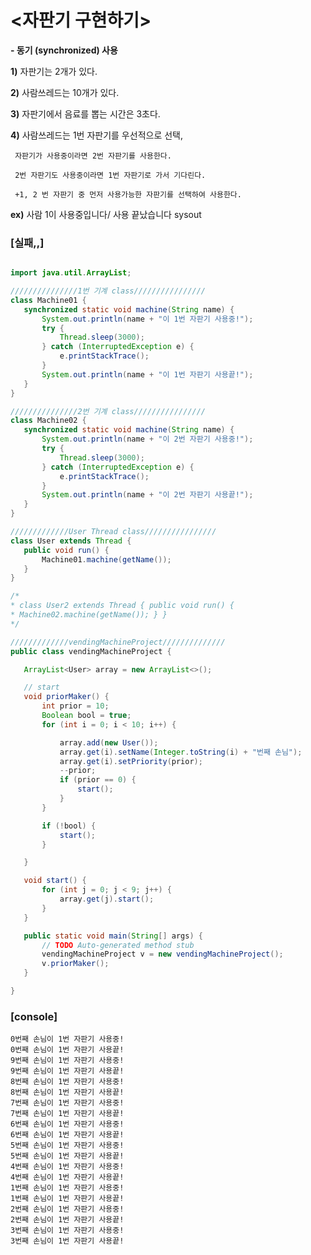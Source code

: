 # <자판기 구현하기> 
**- 동기 (synchronized) 사용** 

 **1)** 자판기는 2개가 있다.

 **2)** 사람쓰레드는 10개가 있다.

 **3)** 자판기에서 음료를 뽑는 시간은 3초다.

 **4)** 사람쓰레드는 1번 자판기를 우선적으로 선택,

     자판기가 사용중이라면 2번 자판기를 사용한다.

     2번 자판기도 사용중이라면 1번 자판기로 가서 기다린다.
     
     +1, 2 번 자판기 중 먼저 사용가능한 자판기를 선택하여 사용한다.

 **ex)** 사람 1이 사용중입니다/ 사용 끝났습니다 sysout
 
 ### [실패,,] 
 ```java
 
import java.util.ArrayList;

///////////////1번 기계 class////////////////
class Machine01 {
	synchronized static void machine(String name) {
		System.out.println(name + "이 1번 자판기 사용중!");
		try {
			Thread.sleep(3000);
		} catch (InterruptedException e) {
			e.printStackTrace();
		}
		System.out.println(name + "이 1번 자판기 사용끝!");
	}
}

///////////////2번 기계 class////////////////
class Machine02 {
	synchronized static void machine(String name) {
		System.out.println(name + "이 2번 자판기 사용중!");
		try {
			Thread.sleep(3000);
		} catch (InterruptedException e) {
			e.printStackTrace();
		}
		System.out.println(name + "이 2번 자판기 사용끝!");
	}
}

/////////////User Thread class////////////////
class User extends Thread {
	public void run() {
		Machine01.machine(getName());
	}
}

/*
 * class User2 extends Thread { public void run() {
 * Machine02.machine(getName()); } }
 */

/////////////vendingMachineProject//////////////
public class vendingMachineProject {

	ArrayList<User> array = new ArrayList<>();

	// start
	void priorMaker() {
		int prior = 10;
		Boolean bool = true;
		for (int i = 0; i < 10; i++) {

			array.add(new User());
			array.get(i).setName(Integer.toString(i) + "번째 손님");
			array.get(i).setPriority(prior);
			--prior;
			if (prior == 0) {
				start();
			}
		}

		if (!bool) {
			start();
		}

	}

	void start() {
		for (int j = 0; j < 9; j++) {
			array.get(j).start();
		}
	}

	public static void main(String[] args) {
		// TODO Auto-generated method stub
		vendingMachineProject v = new vendingMachineProject();
		v.priorMaker();
	}

}
```

### [console]
```
0번째 손님이 1번 자판기 사용중!
0번째 손님이 1번 자판기 사용끝!
9번째 손님이 1번 자판기 사용중!
9번째 손님이 1번 자판기 사용끝!
8번째 손님이 1번 자판기 사용중!
8번째 손님이 1번 자판기 사용끝!
7번째 손님이 1번 자판기 사용중!
7번째 손님이 1번 자판기 사용끝!
6번째 손님이 1번 자판기 사용중!
6번째 손님이 1번 자판기 사용끝!
5번째 손님이 1번 자판기 사용중!
5번째 손님이 1번 자판기 사용끝!
4번째 손님이 1번 자판기 사용중!
4번째 손님이 1번 자판기 사용끝!
1번째 손님이 1번 자판기 사용중!
1번째 손님이 1번 자판기 사용끝!
2번째 손님이 1번 자판기 사용중!
2번째 손님이 1번 자판기 사용끝!
3번째 손님이 1번 자판기 사용중!
3번째 손님이 1번 자판기 사용끝!
